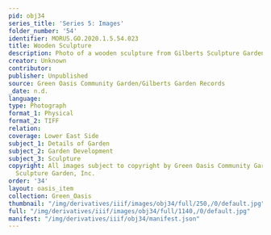 ```yaml
---
pid: obj34
series_title: 'Series 5: Images'
folder_number: '54'
identifier: MORUS.GO.2020.1.5.54.023
title: Wooden Sculpture
description: Photo of a wooden sculpture from Gilberts Sculpture Garden.
creator: Unknown
contributor:
publisher: Unpublished
source: Green Oasis Community Garden/Gilberts Garden Records
_date: n.d.
language:
type: Photograph
format_1: Physical
format_2: TIFF
relation:
coverage: Lower East Side
subject_1: Details of Garden
subject_2: Garden Development
subject_3: Sculpture
copyright: All images subject to copyright by Green Oasis Community Garden/Gilberts
  Sculpture Garden, Inc.
order: '34'
layout: oasis_item
collection: Green_Oasis
thumbnail: "/img/derivatives/iiif/images/obj34/full/250,/0/default.jpg"
full: "/img/derivatives/iiif/images/obj34/full/1140,/0/default.jpg"
manifest: "/img/derivatives/iiif/obj34/manifest.json"
---
```

